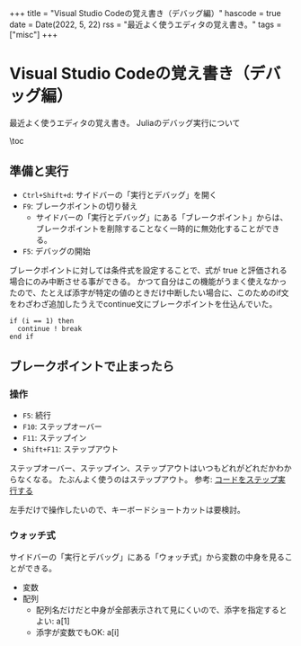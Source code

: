 +++
title = "Visual Studio Codeの覚え書き（デバッグ編）"
hascode = true
date = Date(2022, 5, 22)
rss = "最近よく使うエディタの覚え書き。"
tags = ["misc"]
+++

# Visual Studio Codeの覚え書き（デバッグ編）

最近よく使うエディタの覚え書き。
Juliaのデバッグ実行について

\toc

## 準備と実行

- `Ctrl+Shift+d`: サイドバーの「実行とデバッグ」を開く
- `F9`: ブレークポイントの切り替え
  - サイドバーの「実行とデバッグ」にある「ブレークポイント」からは、ブレークポイントを削除することなく一時的に無効化することができる。
- `F5`: デバッグの開始

ブレークポイントに対しては条件式を設定することで、式が true と評価される場合にのみ中断させる事ができる。
かつて自分はこの機能がうまく使えなかったので、たとえば添字が特定の値のときだけ中断したい場合に、このためのif文をわざわざ追加したうえでcontinue文にブレークポイントを仕込んでいた。

```
if (i == 1) then
  continue ! break
end if
```

## ブレークポイントで止まったら

### 操作

- `F5`: 続行
- `F10`: ステップオーバー
- `F11`: ステップイン
- `Shift+F11`: ステップアウト

ステップオーバー、ステップイン、ステップアウトはいつもどれがどれだかわからなくなる。
たぶんよく使うのはステップアウト。
参考: [コードをステップ実行する](https://developer.mozilla.org/ja/docs/Tools/Debugger/How_to/Step_through_code)

左手だけで操作したいので、キーボードショートカットは要検討。

### ウォッチ式

サイドバーの「実行とデバッグ」にある「ウォッチ式」から変数の中身を見ることができる。

- 変数
- 配列
  - 配列名だけだと中身が全部表示されて見にくいので、添字を指定するとよい: a[1]
  - 添字が変数でもOK: a[i]
